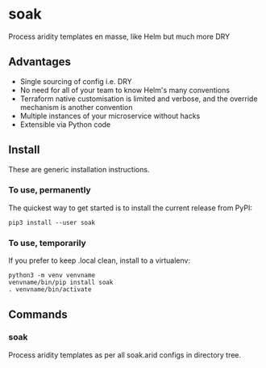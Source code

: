 # soak
Process aridity templates en masse, like Helm but much more DRY

## Advantages
* Single sourcing of config i.e. DRY
* No need for all of your team to know Helm's many conventions
* Terraform native customisation is limited and verbose, and the override mechanism is another convention
* Multiple instances of your microservice without hacks
* Extensible via Python code

## Install
These are generic installation instructions.

### To use, permanently
The quickest way to get started is to install the current release from PyPI:
```
pip3 install --user soak
```

### To use, temporarily
If you prefer to keep .local clean, install to a virtualenv:
```
python3 -m venv venvname
venvname/bin/pip install soak
. venvname/bin/activate
```

## Commands

### soak
Process aridity templates as per all soak.arid configs in directory tree.
